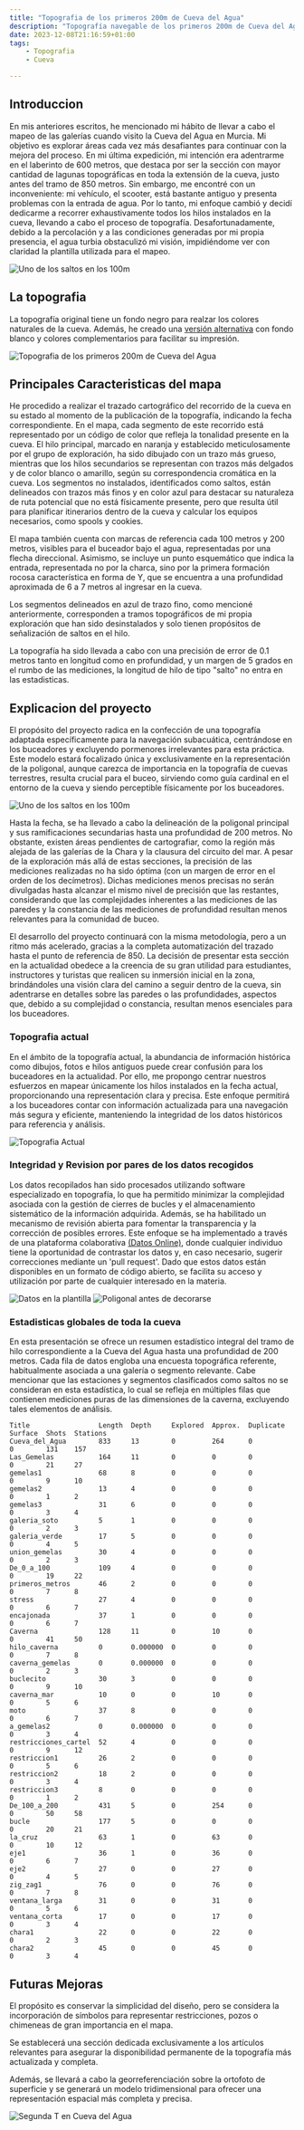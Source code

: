 ```yaml
---
title: "Topografia de los primeros 200m de Cueva del Agua"
description: "Topografía navegable de los primeros 200m de Cueva del Agua. Detalla hilos, referencias y poligonales para buceadores. Colabora en este proyecto open source." # <--- Pega aquí la descripción
date: 2023-12-08T21:16:59+01:00
tags:
    - Topografia
    - Cueva

---
```


## Introduccion
En mis anteriores escritos, he mencionado mi hábito de llevar a cabo el mapeo de las galerías cuando visito la Cueva del Agua en Murcia. Mi objetivo es explorar áreas cada vez más desafiantes para continuar con la mejora del proceso. En mi última expedición, mi intención era adentrarme en el laberinto de 600 metros, que destaca por ser la sección con mayor cantidad de lagunas topográficas en toda la extensión de la cueva, justo antes del tramo de 850 metros. Sin embargo, me encontré con un inconveniente: mi vehículo, el scooter, está bastante antiguo y presenta problemas con la entrada de agua. Por lo tanto, mi enfoque cambió y decidí dedicarme a recorrer exhaustivamente todos los hilos instalados en la cueva, llevando a cabo el proceso de topografía. Desafortunadamente, debido a la percolación y a las condiciones generadas por mi propia presencia, el agua turbia obstaculizó mi visión, impidiéndome ver con claridad la plantilla utilizada para el mapeo.

![Uno de los saltos en los 100m](salto.png)

## La topografia
La topografía original tiene un fondo negro para realzar los colores naturales de la cueva. Además, he creado una [versión alternativa](mapa_poly_negativo.png) con fondo blanco y colores complementarios para facilitar su impresión.

![Topografia de los primeros 200m de Cueva del Agua](mapa_poly.png)


## Principales Caracteristicas del mapa

He procedido a realizar el trazado cartográfico del recorrido de la cueva en su estado al momento de la publicación de la topografía, indicando la fecha correspondiente. En el mapa, cada segmento de este recorrido está representado por un código de color que refleja la tonalidad presente en la cueva. El hilo principal, marcado en naranja y establecido meticulosamente por el grupo de exploración, ha sido dibujado con un trazo más grueso, mientras que los hilos secundarios se representan con trazos más delgados y de color blanco o amarillo, según su correspondencia cromática en la cueva. Los segmentos no instalados, identificados como saltos, están delineados con trazos más finos y en color azul para destacar su naturaleza de ruta potencial que no está físicamente presente, pero que resulta útil para planificar itinerarios dentro de la cueva y calcular los equipos necesarios, como spools y cookies.

El mapa también cuenta con marcas de referencia cada 100 metros y 200 metros, visibles para el buceador bajo el agua, representadas por una flecha direccional. Asimismo, se incluye un punto esquemático que indica la entrada, representada no por la charca, sino por la primera formación rocosa característica en forma de Y, que se encuentra a una profundidad aproximada de 6 a 7 metros al ingresar en la cueva.

Los segmentos delineados en azul de trazo fino, como mencioné anteriormente, corresponden a tramos topográficos de mi propia exploración que han sido desinstalados y solo tienen propósitos de señalización de saltos en el hilo.

La topografía ha sido llevada a cabo con una precisión de error de 0.1 metros tanto en longitud como en profundidad, y un margen de 5 grados en el rumbo de las mediciones, la longitud de hilo de tipo "salto" no entra en las estadisticas.

## Explicacion del proyecto
El propósito del proyecto radica en la confección de una topografía adaptada específicamente para la navegación subacuática, centrándose en los buceadores y excluyendo pormenores irrelevantes para esta práctica. Este modelo estará focalizado única y exclusivamente en la representación de la poligonal, aunque carezca de importancia en la topografía de cuevas terrestres, resulta crucial para el buceo, sirviendo como guía cardinal en el entorno de la cueva y siendo perceptible físicamente por los buceadores.

![Uno de los saltos en los 100m](2.png)

Hasta la fecha, se ha llevado a cabo la delineación de la poligonal principal y sus ramificaciones secundarias hasta una profundidad de 200 metros. No obstante, existen áreas pendientes de cartografiar, como la región más alejada de las galerías de la Chara y la clausura del circuito del mar. A pesar de la exploración más allá de estas secciones, la precisión de las mediciones realizadas no ha sido óptima (con un margen de error en el orden de los decímetros). Dichas mediciones menos precisas no serán divulgadas hasta alcanzar el mismo nivel de precisión que las restantes, considerando que las complejidades inherentes a las mediciones de las paredes y la constancia de las mediciones de profundidad resultan menos relevantes para la comunidad de buceo.

El desarrollo del proyecto continuará con la misma metodología, pero a un ritmo más acelerado, gracias a la completa automatización del trazado hasta el punto de referencia de 850. La decisión de presentar esta sección en la actualidad obedece a la creencia de su gran utilidad para estudiantes, instructores y turistas que realicen su inmersión inicial en la zona, brindándoles una visión clara del camino a seguir dentro de la cueva, sin adentrarse en detalles sobre las paredes o las profundidades, aspectos que, debido a su complejidad o constancia, resultan menos esenciales para los buceadores.

### Topografia actual
En el ámbito de la topografía actual, la abundancia de información histórica como dibujos, fotos e hilos antiguos puede crear confusión para los buceadores en la actualidad. Por ello, me propongo centrar nuestros esfuerzos en mapear únicamente los hilos instalados en la fecha actual, proporcionando una representación clara y precisa. Este enfoque permitirá a los buceadores contar con información actualizada para una navegación más segura y eficiente, manteniendo la integridad de los datos históricos para referencia y análisis.

![Topografia Actual](topo_actual.png)

### Integridad y Revision por pares de los datos recogidos

Los datos recopilados han sido procesados utilizando software especializado en topografía, lo que ha permitido minimizar la complejidad asociada con la gestión de cierres de bucles y el almacenamiento sistemático de la información adquirida. Además, se ha habilitado un mecanismo de revisión abierta para fomentar la transparencia y la corrección de posibles errores. Este enfoque se ha implementado a través de una plataforma colaborativa [(Datos Online)](https://github.com/avances123/topografias/blob/master/cda/las_T/cova.th), donde cualquier individuo tiene la oportunidad de contrastar los datos y, en caso necesario, sugerir correcciones mediante un 'pull request'. Dado que estos datos están disponibles en un formato de código abierto, se facilita su acceso y utilización por parte de cualquier interesado en la materia.

![Datos en la plantilla](IMG_20231202_182833.jpg)
![Poligonal antes de decorarse](cave_m.jpg)

### Estadisticas globales de toda la cueva
En esta presentación se ofrece un resumen estadístico integral del tramo de hilo correspondiente a la Cueva del Agua hasta una profundidad de 200 metros. Cada fila de datos engloba una encuesta topográfica referente, habitualmente asociada a una galería o segmento relevante. Cabe mencionar que las estaciones y segmentos clasificados como saltos no se consideran en esta estadística, lo cual se refleja en múltiples filas que contienen mediciones puras de las dimensiones de la caverna, excluyendo tales elementos de análisis.

```
Title                 Length  Depth     Explored  Approx.  Duplicate  Surface  Shots  Stations
Cueva_del_Agua        833     13        0         264      0          0        131    157
Las_Gemelas           164     11        0         0        0          0        21     27
gemelas1              68      8         0         0        0          0        9      10
gemelas2              13      4         0         0        0          0        1      2
gemelas3              31      6         0         0        0          0        3      4
galeria_soto          5       1         0         0        0          0        2      3
galeria_verde         17      5         0         0        0          0        4      5
union_gemelas         30      4         0         0        0          0        2      3
De_0_a_100            109     4         0         0        0          0        19     22
primeros_metros       46      2         0         0        0          0        7      8
stress                27      4         0         0        0          0        6      7
encajonada            37      1         0         0        0          0        6      7
Caverna               128     11        0         10       0          0        41     50
hilo_caverna          0       0.000000  0         0        0          0        7      8
caverna_gemelas       0       0.000000  0         0        0          0        2      3
buclecito             30      3         0         0        0          0        9      10
caverna_mar           10      0         0         10       0          0        5      6
moto                  37      8         0         0        0          0        6      7
a_gemelas2            0       0.000000  0         0        0          0        3      4
restricciones_cartel  52      4         0         0        0          0        9      12
restriccion1          26      2         0         0        0          0        5      6
restriccion2          18      2         0         0        0          0        3      4
restriccion3          8       0         0         0        0          0        1      2
De_100_a_200          431     5         0         254      0          0        50     58
bucle                 177     5         0         0        0          0        20     21
la_cruz               63      1         0         63       0          0        10     12
eje1                  36      1         0         36       0          0        6      7
eje2                  27      0         0         27       0          0        4      5
zig_zag1              76      0         0         76       0          0        7      8
ventana_larga         31      0         0         31       0          0        5      6
ventana_corta         17      0         0         17       0          0        3      4
chara1                22      0         0         22       0          0        2      3
chara2                45      0         0         45       0          0        3      4
```


## Futuras Mejoras
El propósito es conservar la simplicidad del diseño, pero se considera la incorporación de símbolos para representar restricciones, pozos o chimeneas de gran importancia en el mapa.

Se establecerá una sección dedicada exclusivamente a los artículos relevantes para asegurar la disponibilidad permanente de la topografía más actualizada y completa.

Además, se llevará a cabo la georreferenciación sobre la ortofoto de superficie y se generará un modelo tridimensional para ofrecer una representación espacial más completa y precisa.

![Segunda T en Cueva del Agua](2t.jpg)
